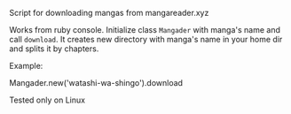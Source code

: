 Script for downloading mangas from mangareader.xyz

Works from ruby console.
Initialize class `Mangader` with manga's name and call `download`. It creates new directory with manga's name in your home dir and splits it by chapters.

Example:

Mangader.new('watashi-wa-shingo').download

Tested only on Linux
